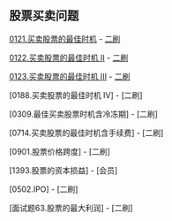 <script src="https://cdn.bootcss.com/mathjax/2.7.7/MathJax.js?config=TeX-AMS-MML_HTMLorMML"></script>

## 股票买卖问题

[0121.买卖股票的最佳时机](0121.买卖股票的最佳时机.md) - [二刷](qu0121/solu/Solution.java)

[0122.买卖股票的最佳时机 II](0122.买卖股票的最佳时机II.md) - [二刷](qu0122/solu/Solution.java)

[0123.买卖股票的最佳时机 III](0123.买卖股票的最佳时机III.md) - [二刷](qu0123/solu/Solution.java)

[0188.买卖股票的最佳时机 IV] - [二刷]

[0309.最佳买卖股票时机含冷冻期] - [二刷]

[0714.买卖股票的最佳时机含手续费] - [二刷]

[0901.股票价格跨度] - [二刷]

[1393.股票的资本损益] - [会员]

[0502.IPO] - [二刷]

[面试题63.股票的最大利润] - [二刷]
